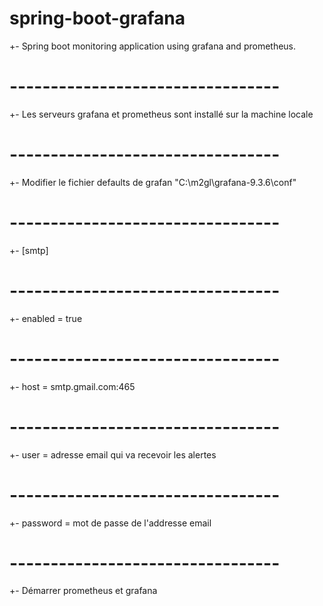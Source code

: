 # spring-boot-grafana
+- Spring boot monitoring application using grafana and prometheus.
# ---------------------------------
+- Les serveurs grafana et prometheus sont installé sur la machine locale
# ---------------------------------
+- Modifier le fichier defaults de grafan "C:\m2gl\grafana-9.3.6\conf"
# ---------------------------------
+- [smtp]
# ---------------------------------
+- enabled = true
# ---------------------------------
+- host = smtp.gmail.com:465
# ---------------------------------
+- user = adresse email qui va recevoir les alertes
# ---------------------------------
+- password = mot de passe de l'addresse email
# ---------------------------------
+- Démarrer prometheus et grafana 
